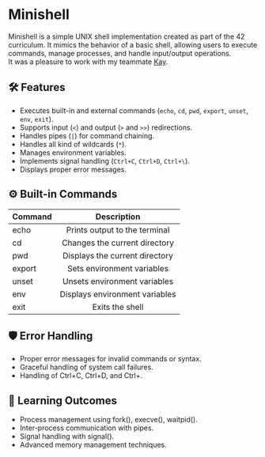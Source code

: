 # Minishell  
Minishell is a simple UNIX shell implementation created as part of the 42 curriculum. It mimics the behavior of a basic shell, allowing users to execute commands, manage processes, and handle input/output operations.  
It was a pleasure to work with my teammate [Kay](https://github.com/Keisn1).

## 🛠️ Features  
- Executes built-in and external commands (`echo`, `cd`, `pwd`, `export`, `unset`, `env`, `exit`).  
- Supports input (`<`) and output (`>` and `>>`) redirections.  
- Handles pipes (`|`) for command chaining.
- Handles all kind of wildcards (`*`).
- Manages environment variables.  
- Implements signal handling (`Ctrl+C`, `Ctrl+D`, `Ctrl+\`).  
- Displays proper error messages.

## ⚙️ Built-in Commands
Command | Description
:----------- | :-----------:
echo | Prints output to the terminal
cd | Changes the current directory
pwd | Displays the current directory
export | Sets environment variables
unset | Unsets environment variables
env | Displays environment variables
exit | Exits the shell

## 🛡️ Error Handling
- Proper error messages for invalid commands or syntax.
- Graceful handling of system call failures.
- Handling of Ctrl+C, Ctrl+D, and Ctrl+\.

## 🧠 Learning Outcomes
- Process management using fork(), execve(), waitpid().
- Inter-process communication with pipes.
- Signal handling with signal().
- Advanced memory management techniques.
